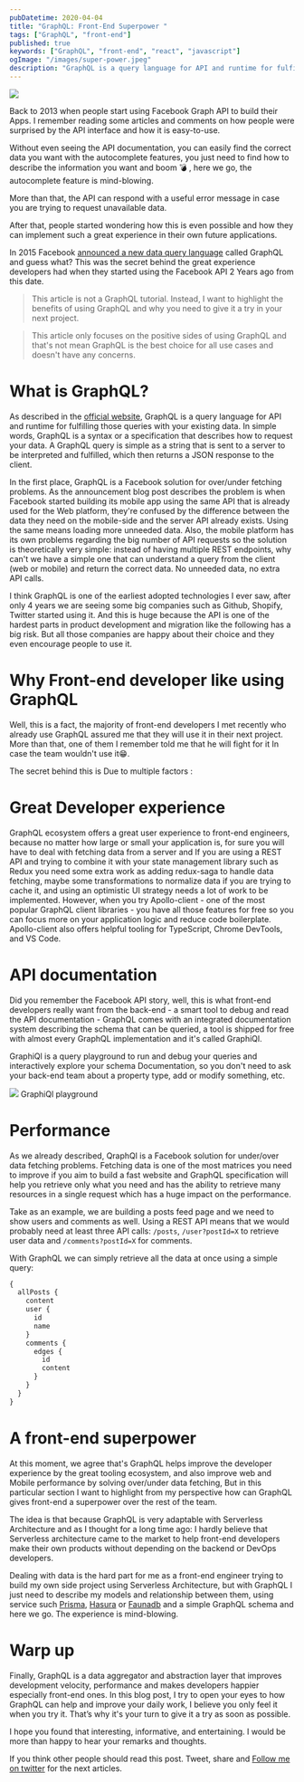 ```yaml
---
pubDatetime: 2020-04-04
title: "GraphQL: Front-End Superpower "
tags: ["GraphQL", "front-end"]
published: true
keywords: ["GraphQL", "front-end", "react", "javascript"]
ogImage: "/images/super-power.jpeg"
description: "GraphQL is a query language for API and runtime for fulfilling those queries with your existing data. In simple words, GraphQL is a syntax or a specification that describes how to request your data."
---
```


![](/images/super-power.jpeg)

Back to 2013 when people start using Facebook Graph API to build their Apps. I remember reading some articles and comments on how people were surprised by the API interface and how it is easy-to-use.

Without even seeing the API documentation, you can easily find the correct data you want with the autocomplete features, you just need to find how to describe the information you want and boom 💣 , here we go, the autocomplete feature is mind-blowing.

More than that, the API can respond with a useful error message in case you are trying to request unavailable data.

After that, people started wondering how this is even possible and how they can implement such a great experience in their own future applications.

In 2015 Facebook [announced a new data query language](https://engineering.fb.com/core-data/GraphQL-a-data-query-language/) called GraphQL and guess what? This was the secret behind the great experience developers had when they started using the Facebook API 2 Years ago from this date.

> This article is not a GraphQL tutorial. Instead, I want to highlight the benefits of using GraphQL and why you need to give it a try in your next project.

> This article only focuses on the positive sides of using GraphQL and that's not mean GraphQL is the best choice for all use cases and doesn't have any concerns.

# What is GraphQL?

As described in the [official website](https://GraphQL.org/), GraphQL is a query language for API and runtime for fulfilling those queries with your existing data. In simple words, GraphQL is a syntax or a specification that describes how to request your data. A GraphQL query is simple as a string that is sent to a server to be interpreted and fulfilled, which then returns a JSON response to the client.

In the first place, GraphQL is a Facebook solution for over/under fetching problems. As the announcement blog post describes the problem is when Facebook started building its mobile app using the same API that is already used for the Web platform, they're confused by the difference between the data they need on the mobile-side and the server API already exists. Using the same means loading more unneeded data. Also, the mobile platform has its own problems regarding the big number of API requests so the solution is theoretically very simple: instead of having multiple REST endpoints, why can't we have a simple one that can understand a query from the client (web or mobile) and return the correct data. No unneeded data, no extra API calls.

I think GraphQL is one of the earliest adopted technologies I ever saw, after only 4 years we are seeing some big companies such as Github, Shopify, Twitter started using it. And this is huge because the API is one of the hardest parts in product development and migration like the following has a big risk. But all those companies are happy about their choice and they even encourage people to use it.

# Why Front-end developer like using GraphQL

Well, this is a fact, the majority of front-end developers I met recently who already use GraphQL assured me that they will use it in their next project. More than that, one of them I remember told me that he will fight for it In case the team wouldn't use it😁.

The secret behind this is Due to multiple factors :

# Great Developer experience

GraphQL ecosystem offers a great user experience to front-end engineers, because no matter how large or small your application is, for sure you will have to deal with fetching data from a server and If you are using a REST API and trying to combine it with your state management library such as Redux you need some extra work as adding redux-saga to handle data fetching, maybe some transformations to normalize data if you are trying to cache it, and using an optimistic UI strategy needs a lot of work to be implemented. However, when you try Apollo-client - one of the most popular GraphQL client libraries - you have all those features for free so you can focus more on your application logic and reduce code boilerplate. Apollo-client also offers helpful tooling for TypeScript, Chrome DevTools, and VS Code.

# API documentation

Did you remember the Facebook API story, well, this is what front-end developers really want from the back-end - a smart tool to debug and read the API documentation - GraphQL comes with an integrated documentation system describing the schema that can be queried, a tool is shipped for free with almost every GraphQL implementation and it's called GraphiQl.

GraphiQl is a query playground to run and debug your queries and interactively explore your schema Documentation, so you don't need to ask your back-end team about a property type, add or modify something, etc.

![](https://lh4.googleusercontent.com/Q4tk34AZRr_EbyqP7DqbMzgPOZf2PFfl6Jiabedbbp4auoKa3uiG3nJx0O0P8otQ9cWqs8_sFprBRckUOCZ1tu3TkXBgz9wyQhsQjQxdvchFN_GVLRMjmAXVXi-wDtz8O49S3do) GraphiQl playground

# Performance

As we already described, QraphQl is a Facebook solution for under/over data fetching problems. Fetching data is one of the most matrices you need to improve if you aim to build a fast website and GraphQL specification will help you retrieve only what you need and has the ability to retrieve many resources in a single request which has a huge impact on the performance.

Take as an example, we are building a posts feed page and we need to show users and comments as well. Using a REST API means that we would probably need at least three API calls: `/posts`, `/user?postId=X` to retrieve user data and `/comments?postId=X` for comments.

With GraphQL we can simply retrieve all the data at once using a simple query:

```graphql
{
  allPosts {
    content
    user {
      id
      name
    }
    comments {
      edges {
        id
        content
      }
    }
  }
}
```

# A front-end superpower

At this moment, we agree that's GraphQL helps improve the developer experience by the great tooling ecosystem, and also improve web and Mobile performance by solving over/under data fetching, But in this particular section I want to highlight from my perspective how can GraphQL gives front-end a superpower over the rest of the team.

The idea is that because GraphQL is very adaptable with Serverless Architecture and as I thought for a long time ago: I hardly believe that Serverless architecture came to the market to help front-end developers make their own products without depending on the backend or DevOps developers.

Dealing with data is the hard part for me as a front-end engineer trying to build my own side project using Serverless Architecture, but with GraphQL I just need to describe my models and relationship between them, using service such [Prisma](https://www.prisma.io/), [Hasura](https://hasura.io/) or [Faunadb](https://fauna.com/) and a simple GraphQL schema and here we go. The experience is mind-blowing.

# Warp up

Finally, GraphQL is a data aggregator and abstraction layer that improves development velocity, performance and makes developers happier especially front-end ones. In this blog post, I try to open your eyes to how GraphQL can help and improve your daily work, I believe you only feel it when you try it. That’s why it's your turn to give it a try as soon as possible.

I hope you found that interesting, informative, and entertaining. I would be more than happy to hear your remarks and thoughts.

If you think other people should read this post. Tweet, share and [Follow me on twitter](https://twitter.com/ElaziziYoussouf) for the next articles.
